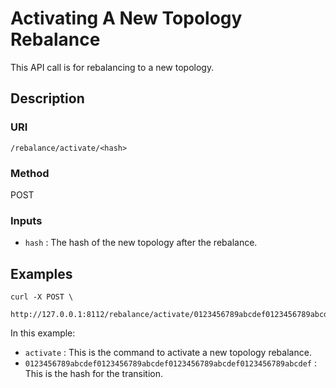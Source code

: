 # Activating A New Topology Rebalance

This API call is for rebalancing to a new topology.

## Description

### URI

`/rebalance/activate/<hash>`

### Method

POST

### Inputs

 * `hash` : The hash of the new topology after the rebalance.

## Examples

```
curl -X POST \
  http://127.0.0.1:8112/rebalance/activate/0123456789abcdef0123456789abcdef0123456789abcdef0123456789abcdef
```

In this example:

 * `activate` : This is the command to activate a new topology rebalance.
 * `0123456789abcdef0123456789abcdef0123456789abcdef0123456789abcdef` : This is the hash for the transition.
